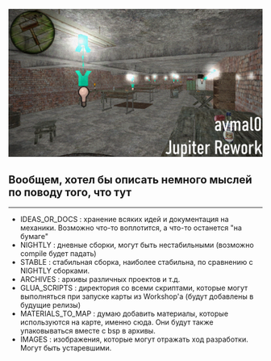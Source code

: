 ![image info](./IMAGES/git_repo_logo.png)

## Вообщем, хотел бы описать немного мыслей по поводу того, что тут
---
- IDEAS_OR_DOCS 	: хранение всяких идей и документация на механики. Возможно что-то воплотится, а что-то останется "на бумаге"
- NIGHTLY 			: дневные сборки, могут быть нестабильными (возможно compile будет падать)
- STABLE 			: стабильная сборка, наиболее стабильна, по сравнению с NIGHTLY сборками.
- ARCHIVES 			: архивы различных проектов и т.д.
- GLUA_SCRIPTS 		: директория со всеми скриптами, которые могут выполняться при запуске карты из Workshop'a (будут добавлены в будущие релизы)
- MATERIALS_TO_MAP 	: думаю добавить материалы, которые используются на карте, именно сюда. Они будут также упаковываться вместе с bsp в архивы.
- IMAGES 			: изображения, которые могут отражать ход разработки. Могут быть устаревшими. 